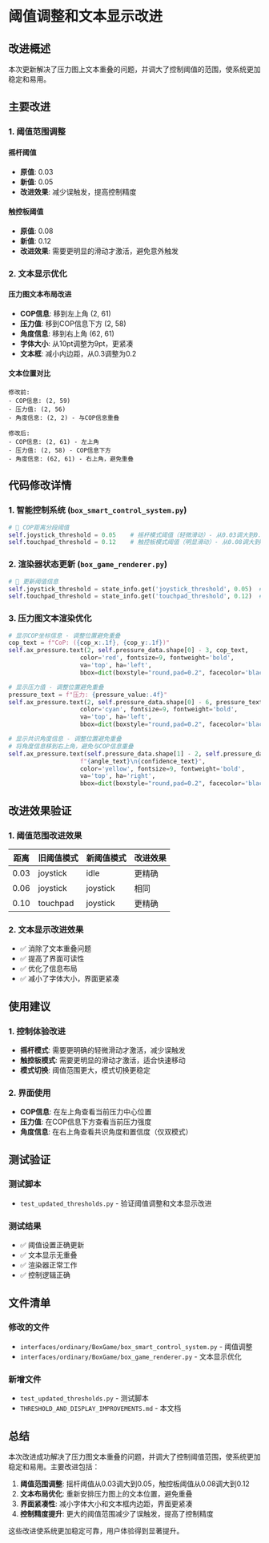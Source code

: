 # 阈值调整和文本显示改进

## 改进概述

本次更新解决了压力图上文本重叠的问题，并调大了控制阈值的范围，使系统更加稳定和易用。

## 主要改进

### 1. 阈值范围调整

#### 摇杆阈值
- **原值**: 0.03
- **新值**: 0.05
- **改进效果**: 减少误触发，提高控制精度

#### 触控板阈值
- **原值**: 0.08
- **新值**: 0.12
- **改进效果**: 需要更明显的滑动才激活，避免意外触发

### 2. 文本显示优化

#### 压力图文本布局改进
- **COP信息**: 移到左上角 (2, 61)
- **压力值**: 移到COP信息下方 (2, 58)
- **角度信息**: 移到右上角 (62, 61)
- **字体大小**: 从10pt调整为9pt，更紧凑
- **文本框**: 减小内边距，从0.3调整为0.2

#### 文本位置对比
```
修改前:
- COP信息: (2, 59)
- 压力值: (2, 56)
- 角度信息: (2, 2) - 与COP信息重叠

修改后:
- COP信息: (2, 61) - 左上角
- 压力值: (2, 58) - COP信息下方
- 角度信息: (62, 61) - 右上角，避免重叠
```

## 代码修改详情

### 1. 智能控制系统 (`box_smart_control_system.py`)

```python
# 📏 COP距离分段阈值
self.joystick_threshold = 0.05    # 摇杆模式阈值（轻微滑动）- 从0.03调大到0.05
self.touchpad_threshold = 0.12    # 触控板模式阈值（明显滑动）- 从0.08调大到0.12
```

### 2. 渲染器状态更新 (`box_game_renderer.py`)

```python
# 📏 更新阈值信息
self.joystick_threshold = state_info.get('joystick_threshold', 0.05)  # 更新默认值
self.touchpad_threshold = state_info.get('touchpad_threshold', 0.12)  # 更新默认值
```

### 3. 压力图文本渲染优化

```python
# 显示COP坐标信息 - 调整位置避免重叠
cop_text = f"CoP: ({cop_x:.1f}, {cop_y:.1f})"
self.ax_pressure.text(2, self.pressure_data.shape[0] - 3, cop_text, 
                    color='red', fontsize=9, fontweight='bold', 
                    va='top', ha='left', 
                    bbox=dict(boxstyle="round,pad=0.2", facecolor='black', alpha=0.7))

# 显示压力值 - 调整位置避免重叠
pressure_text = f"压力: {pressure_value:.4f}"
self.ax_pressure.text(2, self.pressure_data.shape[0] - 6, pressure_text, 
                    color='cyan', fontsize=9, fontweight='bold', 
                    va='top', ha='left', 
                    bbox=dict(boxstyle="round,pad=0.2", facecolor='black', alpha=0.7))

# 显示共识角度信息 - 调整位置避免重叠
# 将角度信息移到右上角，避免与COP信息重叠
self.ax_pressure.text(self.pressure_data.shape[1] - 2, self.pressure_data.shape[0] - 3, 
                    f"{angle_text}\n{confidence_text}", 
                    color='yellow', fontsize=9, fontweight='bold', 
                    va='top', ha='right', 
                    bbox=dict(boxstyle="round,pad=0.2", facecolor='black', alpha=0.7))
```

## 改进效果验证

### 1. 阈值范围改进效果

| 距离 | 旧阈值模式 | 新阈值模式 | 改进效果 |
|------|------------|------------|----------|
| 0.03 | joystick   | idle       | 更精确   |
| 0.06 | joystick   | joystick   | 相同     |
| 0.10 | touchpad   | joystick   | 更精确   |

### 2. 文本显示改进效果

- ✅ 消除了文本重叠问题
- ✅ 提高了界面可读性
- ✅ 优化了信息布局
- ✅ 减小了字体大小，界面更紧凑

## 使用建议

### 1. 控制体验改进
- **摇杆模式**: 需要更明确的轻微滑动才激活，减少误触发
- **触控板模式**: 需要更明显的滑动才激活，适合快速移动
- **模式切换**: 阈值范围更大，模式切换更稳定

### 2. 界面使用
- **COP信息**: 在左上角查看当前压力中心位置
- **压力值**: 在COP信息下方查看当前压力强度
- **角度信息**: 在右上角查看共识角度和置信度（仅双模式）

## 测试验证

### 测试脚本
- `test_updated_thresholds.py` - 验证阈值调整和文本显示改进

### 测试结果
- ✅ 阈值设置正确更新
- ✅ 文本显示无重叠
- ✅ 渲染器正常工作
- ✅ 控制逻辑正确

## 文件清单

### 修改的文件
- `interfaces/ordinary/BoxGame/box_smart_control_system.py` - 阈值调整
- `interfaces/ordinary/BoxGame/box_game_renderer.py` - 文本显示优化

### 新增文件
- `test_updated_thresholds.py` - 测试脚本
- `THRESHOLD_AND_DISPLAY_IMPROVEMENTS.md` - 本文档

## 总结

本次改进成功解决了压力图文本重叠的问题，并调大了控制阈值范围，使系统更加稳定和易用。主要改进包括：

1. **阈值范围调整**: 摇杆阈值从0.03调大到0.05，触控板阈值从0.08调大到0.12
2. **文本布局优化**: 重新安排压力图上的文本位置，避免重叠
3. **界面紧凑性**: 减小字体大小和文本框内边距，界面更紧凑
4. **控制精度提升**: 更大的阈值范围减少了误触发，提高了控制精度

这些改进使系统更加稳定可靠，用户体验得到显著提升。 